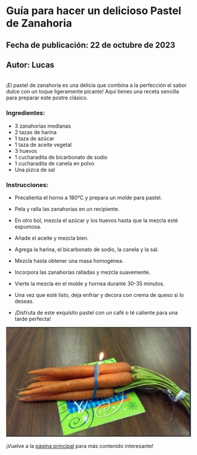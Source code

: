 # Guía para hacer un delicioso Pastel de Zanahoria
## Fecha de publicación: 22 de octubre de 2023
## Autor: Lucas
<br>
¡El pastel de zanahoria es una delicia que combina a la perfección el sabor dulce con un toque ligeramente picante! Aquí tienes una receta sencilla para preparar este postre clásico.

### Ingredientes:
- 3 zanahorias medianas
- 2 tazas de harina
- 1 taza de azúcar
- 1 taza de aceite vegetal
- 3 huevos
- 1 cucharadita de bicarbonato de sodio
- 1 cucharadita de canela en polvo
- Una pizca de sal
  


### Instrucciones:

- Precalienta el horno a 180°C y prepara un molde para pastel.
  
- Pela y ralla las zanahorias en un recipiente.
  
- En otro bol, mezcla el azúcar y los huevos hasta que la mezcla esté espumosa.
  
- Añade el aceite y mezcla bien.
  
- Agrega la harina, el bicarbonato de sodio, la canela y la sal. 
  
- Mezcla hasta obtener una masa homogénea.
  
- Incorpora las zanahorias ralladas y mezcla suavemente.
  
- Vierte la mezcla en el molde y hornea durante 30-35 minutos.
  
- Una vez que esté listo, deja enfriar y decora con crema de queso si lo deseas.
  
- ¡Disfruta de este exquisito pastel con un café o té caliente para una tarde perfecta!


![Pastel Vegano](image.png)



¡Vuelve a la [página principal](../index.md) para más contenido interesante!